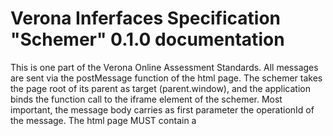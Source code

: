 # Verona Inferfaces Specification "Schemer" 0.1.0 documentation

This is one part of the Verona Online Assessment Standards. All messages are sent via the postMessage function of the html page. The schemer takes the page root of its parent as target (parent.window), and the application binds the function call to the iframe element of the schemer.
Most important, the message body carries as first parameter the operationId of the message.
The html page MUST contain a <script>-tag with metadata. The syntax and structure of this data are described [here](https://github.com/verona-interfaces/metadata/#readme).
## Table of Contents

* [Channels](#channels)

## Channels

### **voeReadyNotification** Channel

#### `subscribe` Operation

*Ready Notification*

The schemer announces that it's code is loaded and initialized so the communication can start.

##### Message

###### Payload

| Name | Type | Description | Accepted values |
|-|-|-|-|
| metadata **(required)** | string | Via this property, the schemer sends the stringified metadata object definied as json-ld in the header of the html file. See [here](https://github.com/verona-interfaces/metadata/#readme) for more information. | _Any_ |

> Examples of payload _(generated)_

```json
{
  "metadata": "string"
}
```




### **voeStartCommand** Channel

#### `publish` Operation

*Start Command*

The application sends parameters for editing the coding scheme and commands the start of user interaction.

##### Message

###### Payload

| Name | Type | Description | Accepted values |
|-|-|-|-|
| sessionId **(required)** | string | The session id flags all communication. If a message has no or empty session id, it's not processed. The session id is unique and was generated by the application. Any simple algorithm would work. The session id helps to link the correct unit with the data of the message. Using the id of the editor hosting html element is less reliable, because the element could be reused with another unit. | _Any_ |
| codingScheme | string | The coding scheme (if given) to be edited. | _Any_ |
| codingSchemeType | string | This lets the schemer the coding scheme format know. This might avoid UI mess after getting old schemes. | _Any_ |
| variables | arrayobject | Data of variables from unit definition. These variables represent the states of controls during assessment and form the basis of all coding. | _Any_ |
| variables.id **(required)** | string | - | _Any_ |
| variables.type **(required)** | string | Data type of the value. Additionally, the value might be of type `null` if `nullable` property below is set `true`. | string, integer, number, boolean |
| variables.format | string | Some more information to specify the data type of the value. Every editor might introduce special formats to support answer processing. One example at IQB is 'marking' to store text markings in the form of '85-113-orange'. | _Any_ |
| variables.multiple | boolean | If true, the value can contain multiple values as array of same type. | _Any_ |
| variables.nullable | boolean | If true, the value can be `null` instead of type above. In this case, the value `null` represents a response different to empty or 0. | _Any_ |
| variables.values | arrayobject | This list contains of possible values of the variable. | _Any_ |
| variables.values.value **(required)** | string | - | _Any_ |
| variables.values.label | string | Label to describe the value. If - for example - there are options to select and these options are stored as numbers 1/2/3 etc., the label can help to identify the selected option in dialogs and analyses. | _Any_ |
| variables.valuesComplete | boolean | If true, the list of possible values contains of ALL possible values. | _Any_ |
| schemerConfig | object | This data supplies some information or instruction about this specific scheming. | _Any_ |
| schemerConfig.definitionReportPolicy | string | The host expects the schemer to send all changes when happening or only on demand. The latter might lead to better performance. In this case (default), the host triggers report by sending 'vosGetSchemeRequest'. | eager, on-demand |

> Examples of payload _(generated)_

```json
{
  "sessionId": "idk8ur5jf9ru5jk",
  "codingScheme": "<CodingScheme> <Variable id=\"text-field_2\" label=\"text-field_2\"> <RuleBased> <Transform>DATE_TO_ISO</Transform> </RuleBased> <Code code=\"1\" score=\"11\" label=\"111\"> <Rule method=\"MATCH\"> <Parameter>2021-12-04</Parameter> </Rule> </Code> <Code code=\"2\" score=\"22\" label=\"222\"> <Rule method=\"MATCH\"> <Parameter>2022-12-04</Parameter> </Rule> </Code> </Variable> </CodingScheme>",
  "codingSchemeType": "iqb-standard@1.4.0",
  "variables": [
    {
      "id": "ME3491a",
      "type": "boolean",
      "format": "marking",
      "multiple": true,
      "nullable": true,
      "values": [
        {
          "value": "1",
          "label": "I love Berlin."
        }
      ],
      "valuesComplete": true
    }
  ],
  "schemerConfig": {
    "definitionReportPolicy": "eager"
  }
}
```




### **vosSchemeChangedNotification** Channel

#### `subscribe` Operation

*Scheme Changed Notification*

The conding scheme of the unit has changed.

##### Message

###### Payload

| Name | Type | Description | Accepted values |
|-|-|-|-|
| sessionId **(required)** | string | The session id flags all communication. If a message has no or empty session id, it's not processed. The session id is unique and was generated by the application. Any simple algorithm would work. The session id helps to link the correct unit with the data of the message. Using the id of the editor hosting html element is less reliable, because the element could be reused with another unit. | _Any_ |
| timeStamp **(required)** | string | Ensures, that later arriving states are ignored. | _Any_ |
| codingScheme | string | To be stored. | _Any_ |
| codingSchemeType | string | In order to understand the coding scheme outside the schemer, the type of the scheme should be known. This helps to select a suitable coder to run coding. | _Any_ |

> Examples of payload _(generated)_

```json
{
  "sessionId": "idk8ur5jf9ru5jk",
  "timeStamp": "2019-08-24T14:15:22Z",
  "codingScheme": "string",
  "codingSchemeType": "iqb-standard@1.4.0"
}
```




### **vosGetSchemeRequest** Channel

#### `publish` Operation

*Get Scheme Request*

The application wants the schemer to report the last state of the coding scheme. The schemer will answer by sending 'vosSchemeChangedNotification' with full payload.

##### Message

###### Payload

| Name | Type | Description | Accepted values |
|-|-|-|-|
| sessionId **(required)** | string | The session id flags all communication. If a message has no or empty session id, it's not processed. The session id is unique and was generated by the application. Any simple algorithm would work. The session id helps to link the correct unit with the data of the message. Using the id of the editor hosting html element is less reliable, because the element could be reused with another unit. | _Any_ |

> Examples of payload _(generated)_

```json
{
  "sessionId": "idk8ur5jf9ru5jk"
}
```




